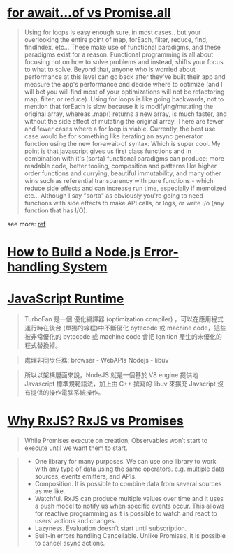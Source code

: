 # [for await...of vs Promise.all](https://stackoverflow.com/questions/59694309/for-await-of-vs-promise-all)

> Using for loops is easy enough sure, in most cases.. but your overlooking the entire point of map, forEach, filter, reduce, find, findIndex, etc... These make use of functional paradigms, and these paradigms exist for a reason. Functional programming is all about focusing not on how to solve problems and instead, shifts your focus to what to solve. Beyond that, anyone who is worried about performance at this level can go back after they've built their app and measure the app's performance and decide where to optimize (and I will bet you will find most of your optimizations will not be refactoring map, filter, or reduce). Using for loops is like going backwards, not to mention that forEach is slow because it is modifying/mutating the original array, whereas .map() returns a new array, is much faster, and without the side effect of mutating the original array. There are fewer and fewer cases where a for loop is viable. Currently, the best use case would be for something like iterating an async generator function using the new for-await-of syntax. Which is super cool. My point is that javascript gives us first class functions and in combination with it's (sorta) functional paradigms can produce: more readable code, better tooling, composition and patterns like higher order functions and currying, beautiful immutability, and many other wins such as referential transparency with pure functions - which reduce side effects and can increase run time, especially if memoized etc... Although I say "sorta" as obviously you're going to need functions with side effects to make API calls, or logs, or write i/o (any function that has I/O).

see more: [ref](https://coderwall.com/p/kvzbpa/don-t-use-array-foreach-use-for-instead)

# [How to Build a Node.js Error-handling System](https://www.toptal.com/nodejs/node-js-error-handling)

# [JavaScript Runtime](https://github.com/Fandix/Fandix.github.io-/blob/main/source/_posts/NodeJS/how-dose-javascript-work.md)

> TurboFan 是一個 優化編譯器 (optimization compiler) ，可以在應用程式運行時在後台 (單獨的線程)中不斷優化 bytecode 或 machine code，這些被非常優化的 bytecode 或 machine code 會把 Ignition 產生的未優化的程式替換掉。

> 處理非同步任務: browser - WebAPIs Nodejs - libuv

> 所以以架構層面來說，NodeJS 就是一個基於 V8 engine 提供地 Javascript 標準規範語法，加上由 C++ 撰寫的 libuv 來擴充 Javscript 沒有提供的操作電腦系統操作。

# [Why RxJS? RxJS vs Promises](https://javascript.plainenglish.io/why-rxjs-rxjs-vs-promises-b28962771d68)

> While Promises execute on creation, Observables won’t start to execute until we want them to start.

> - One library for many purposes. We can use one library to work with any type of data using the same operators. e.g. multiple data sources, events emitters, and APIs.
> - Composition. It is possible to combine data from several sources as we like.
> - Watchful. RxJS can produce multiple values over time and it uses a push model to notify us when specific events occur. This allows for reactive programming as it is possible to watch and react to users' actions and changes.
> - Lazyness. Evaluation doesn’t start until subscription.
> - Built-in errors handling
>   Cancellable. Unlike Promises, it is possible to cancel async actions.
